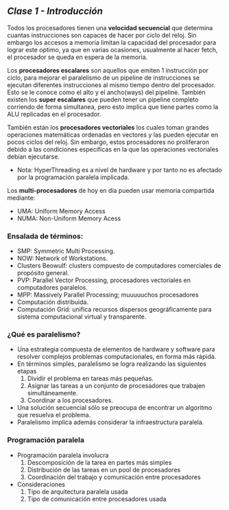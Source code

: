 ## _Clase 1 - Introducción_

Todos los procesadores tienen una **velocidad secuencial** que determina 
cuantas instrucciones son capaces de hacer por ciclo del reloj. Sin embargo 
los accesos a memoria limitan la capacidad del procesador para lograr este 
optimo, ya que en varias ocasiones, usualmente al hacer fetch, el procesador 
se queda en espera de la memoria.

Los **procesadores escalares** son aquellos que emiten 1 instrucción por 
ciclo, para mejorar el paralelismo de un pipeline de instrucciones se ejecutan 
diferentes instrucciones al mismo tiempo dentro del procesador. Esto se le 
conoce como el alto y el ancho(ways) del pipeline. También existen los **super escalares** que pueden tener un pipeline completo corriendo de forma 
simultanea, pero esto implica que tiene partes como la ALU replicadas en el 
procesador.

También están los **procesadores vectoriales** los cuales toman grandes 
operaciones matemáticas ordenadas en vectores y las pueden ejecutar en pocos 
ciclos del reloj. Sin embargo, estos procesadores no proliferaron debido a las 
condiciones especificas en la que las operaciones vectoriales debían 
ejecutarse.

 * Nota: HyperThreading es a nivel de hardware y por tanto no es afectado por 
   la programación paralela implicada.

Los **multi-procesadores** de hoy en día pueden usar memoria compartida 
mediante:

 * UMA: Uniform Memory Access
 * NUMA: Non-Uniform Memory Acess

### Ensalada de términos:
 
 * SMP: Symmetric Multi Processing.
 * NOW: Network of Workstations.
 * Clusters Beowulf: clusters compuesto de computadores comerciales
 de propósito general.
 * PVP: Parallel Vector Processing, procesadores vectoriales en
 computadores paralelos.
 * MPP: Massively Parallel Processing; muuuuuchos procesadores
 * Computación distribuida.
 * Computación Grid: unifica recursos dispersos geográficamente para
 sistema computacional virtual y transparente.

### ¿Qué es paralelismo?
 * Una estrategia compuesta de elementos de hardware y software para
 resolver complejos problemas computacionales, en forma más rápida.
 * En términos simples, paralelismo se logra realizando las siguientes
 etapas
    1. Dividir el problema en tareas más pequeñas.
    2. Asignar las tareas a un conjunto de procesadores que trabajen simultáneamente.
    3. Coordinar a los procesadores.
 * Una solución secuencial sólo se preocupa de encontrar un algoritmo
 que resuelva el problema.
 * Paralelismo implica además considerar la infraestructura paralela.

### Programación paralela
* Programación paralela involucra
    1. Descomposición de la tarea en partes más simples
    2. Distribución de las tareas en un pool de procesadores
    3. Coordinación del trabajo y comunicación entre procesadores
* Consideraciones
    1. Tipo de arquitectura paralela usada
    2. Tipo de comunicación entre procesadores usada
